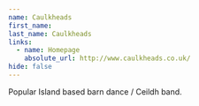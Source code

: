 ```yaml
---
name: Caulkheads
first_name: 
last_name: Caulkheads
links:
  - name: Homepage
    absolute_url: http://www.caulkheads.co.uk/
hide: false
---
```


Popular Island based barn dance / Ceildh band.